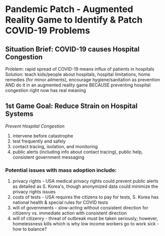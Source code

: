 # Pandemic Patch - Augmented Reality Game to Identify & Patch COVID-19 Problems
## Situation Brief: COVID-19 causes Hospital Congestion
Problem: rapid spread of COVID-19 means influx of patients in hospitals<br />
Solution: teach kids/people about hospitals, hospital limitations, home remedies (for minor ailments), encourage hygiene/sanitation as prevention AND do it in an augmented reality game BECAUSE preventing hospital congestion right now has real meaning <br /> 

## 1st Game Goal: Reduce Strain on Hospital Systems
*Prevent Hospital Congestion*<br />
1. intervene before catastrophe<br />
2. test frequently and safely<br />
3. contact tracing, isolation, and monitoring<br />
4. public alerts (including info about contact tracing), public help, consistent government messaging 

### Potential issues with mass adoption include: 
1. privacy rights - USA medical privacy rights could prevent public alerts as detailed as S. Korea's, though anonymized data could minimize the privacy rights issues<br />
2. costs of tests - USA requires the citizens to pay for tests, S. Korea has national health & special rules for COVID tests<br />
3. will of governments - slow-acting without consistent direction for citizenry vs. immediate action with consistent direction<br />
4. will of citizenry - threat of outbreak must be taken seriously; however, homelessness kills which is why low income workers go to work sick - how to balance?<br />
